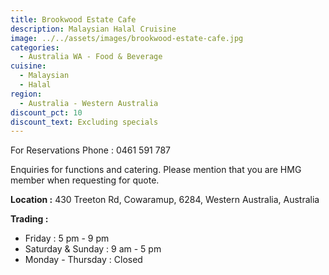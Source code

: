 ```yaml
---
title: Brookwood Estate Cafe
description: Malaysian Halal Cruisine
image: ../../assets/images/brookwood-estate-cafe.jpg
categories:
  - Australia WA - Food & Beverage
cuisine:
  - Malaysian
  - Halal
region:
  - Australia - Western Australia
discount_pct: 10
discount_text: Excluding specials
---
```

For Reservations Phone : 0461 591 787

Enquiries for functions and catering. Please mention that you are HMG member when requesting for quote.

**Location :** 430 Treeton Rd, Cowaramup, 6284, Western Australia, Australia

**Trading :** 

* Friday : 5 pm - 9 pm
* Saturday & Sunday : 9 am - 5 pm
* Monday - Thursday : Closed
